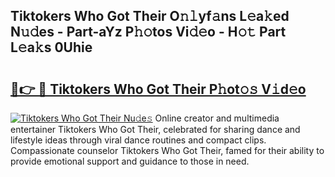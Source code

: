 ## Tiktokers Who Got Their O𝚗𝚕yf𝚊ns L𝚎a𝚔ed N𝚞𝚍es - Part-aYz P𝚑𝚘tos Vi𝚍𝚎o - H𝚘𝚝 Part L𝚎a𝚔s 0Uhie

# <h2><a href="http://kf2vdy0.oniu.top/?m=Tiktokers+Who+Got+Their">🔗👉 🔴 Tiktokers Who Got Their P𝚑ot𝚘𝚜 V𝚒d𝚎o</a></h2>

[![Tiktokers Who Got Their Nu𝚍e𝚜](https://i.imgur.com/0qMVB7G.gif)](http://kf2vdy0.oniu.top/?m=Tiktokers+Who+Got+Their)
Online creator and multimedia entertainer Tiktokers Who Got Their, celebrated for sharing dance and lifestyle ideas through viral dance routines and compact clips. Compassionate counselor Tiktokers Who Got Their, famed for their ability to provide emotional support and guidance to those in need.  
